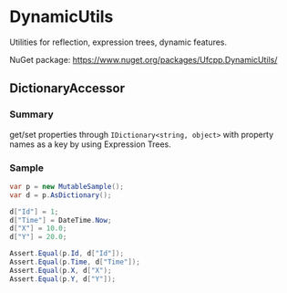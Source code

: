 # DynamicUtils

Utilities for reflection, expression trees, dynamic features.

NuGet package: https://www.nuget.org/packages/Ufcpp.DynamicUtils/

## DictionaryAccessor

### Summary

get/set properties through `IDictionary<string, object>` with property names as a key by using Expression Trees.

### Sample

```cs
var p = new MutableSample();
var d = p.AsDictionary();

d["Id"] = 1;
d["Time"] = DateTime.Now;
d["X"] = 10.0;
d["Y"] = 20.0;

Assert.Equal(p.Id, d["Id"]);
Assert.Equal(p.Time, d["Time"]);
Assert.Equal(p.X, d["X");
Assert.Equal(p.Y, d["Y"]);
```




